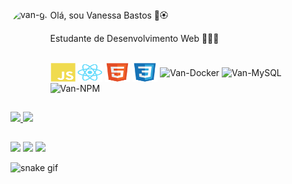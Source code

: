 <img align="left" alt="van-gif" height="150" style="border-radius:50px;" src="https://github.com/vanessabastos/images/blob/master/van.gif">
Olá, sou Vanessa Bastos 🐞🏵️

Estudante de Desenvolvimento Web 👩🏾‍💻

<div style="display: inline_block"><br>
  <img align="center" alt="Van-Js" height="30" width="40" src="https://raw.githubusercontent.com/devicons/devicon/master/icons/javascript/javascript-plain.svg">
  <img align="center" alt="Van-React" height="30" width="40" src="https://raw.githubusercontent.com/devicons/devicon/master/icons/react/react-original.svg">
  <img align="center" alt="Van-HTML" height="30" width="40" src="https://raw.githubusercontent.com/devicons/devicon/master/icons/html5/html5-original.svg">
  <img align="center" alt="Van-CSS" height="30" width="40" src="https://raw.githubusercontent.com/devicons/devicon/master/icons/css3/css3-original.svg">
  <img align="center" alt="Van-Docker" height="60" width="60" src="https://cdn.jsdelivr.net/gh/devicons/devicon/icons/docker/docker-original.svg"> 
  <img align="center" alt="Van-MySQL" height="60" width="60" src="https://cdn.jsdelivr.net/gh/devicons/devicon/icons/mysql/mysql-original-wordmark.svg"> 
  <img align="center" alt="Van-NPM" height="50" width="50" src="https://cdn.jsdelivr.net/gh/devicons/devicon/icons/npm/npm-original-wordmark.svg">
</div> 

## 
  
<div align="left">
  <a href="https://github.com/vanessabastos">
  <img height="130em" src="https://github-readme-stats.vercel.app/api?username=vanessabastos&show_icons=true&theme=dracula&include_all_commits=true&count_private=true"/>
  <img height="130em" src="https://github-readme-stats.vercel.app/api/top-langs/?username=vanessabastos&layout=compact&langs_count=7&theme=dracula"/>
</div>
  
##

<div> 
  <a href="https://www.instagram.com/vanrsb" target="_blank"><img src="https://img.shields.io/badge/-Instagram-%23E4405F?style=for-the-badge&logo=instagram&logoColor=white" target="_blank"></a>
  <a href = "mailto:vanessa9559@gmail.com"><img src="https://img.shields.io/badge/-Gmail-%23333?style=for-the-badge&logo=gmail&logoColor=white" target="_blank"></a>
  <a href="https://www.linkedin.com/in/vanessa-reis-santos-bastos-6018b274" target="_blank"><img src="https://img.shields.io/badge/-LinkedIn-%230077B5?style=for-the-badge&logo=linkedin&logoColor=white" target="_blank"></a> 
</div>

![snake gif](https://github.com/vanessabastos/vanessabastos/blob/output/github-contribution-grid-snake.svg)

